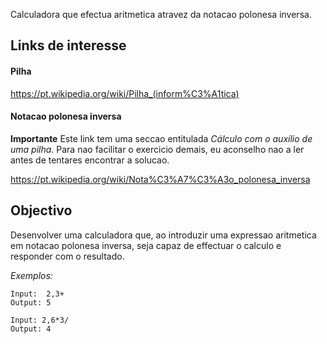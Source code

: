 Calculadora que efectua aritmetica atravez da notacao polonesa inversa.

## Links de interesse

#### Pilha

https://pt.wikipedia.org/wiki/Pilha_(inform%C3%A1tica)

#### Notacao polonesa inversa

**Importante**
Este link tem uma seccao entitulada _Cálculo com o auxílio de uma pilha_. Para nao facilitar o exercicio demais, eu aconselho nao a ler antes de tentares encontrar a solucao.

https://pt.wikipedia.org/wiki/Nota%C3%A7%C3%A3o_polonesa_inversa

## Objectivo

Desenvolver uma calculadora que, ao introduzir uma expressao aritmetica em notacao polonesa inversa, seja capaz de effectuar o calculo e responder com o resultado.

_Exemplos:_

```
Input:  2,3+
Output: 5
```

```
Input: 2,6*3/
Output: 4
```
